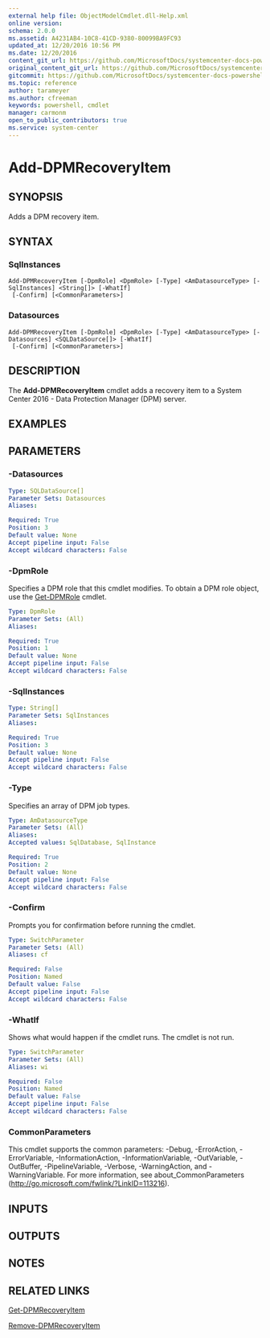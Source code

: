 ```yaml
---
external help file: ObjectModelCmdlet.dll-Help.xml
online version: 
schema: 2.0.0
ms.assetid: A4231AB4-10C8-41CD-9380-80099BA9FC93
updated_at: 12/20/2016 10:56 PM
ms.date: 12/20/2016
content_git_url: https://github.com/MicrosoftDocs/systemcenter-docs-powershell/blob/live/systemcenter-cmdlets/SystemCenter2016/DataProtectionManager/vlatest/Add-DPMRecoveryItem.md
original_content_git_url: https://github.com/MicrosoftDocs/systemcenter-docs-powershell/blob/live/systemcenter-cmdlets/SystemCenter2016/DataProtectionManager/vlatest/Add-DPMRecoveryItem.md
gitcommit: https://github.com/MicrosoftDocs/systemcenter-docs-powershell/blob/39ebc8b68768998222371964f8e90b8160cbfe0a/systemcenter-cmdlets/SystemCenter2016/DataProtectionManager/vlatest/Add-DPMRecoveryItem.md
ms.topic: reference
author: tarameyer
ms.author: cfreeman
keywords: powershell, cmdlet
manager: carmonm
open_to_public_contributors: true
ms.service: system-center
---
```


# Add-DPMRecoveryItem

## SYNOPSIS
Adds a DPM recovery item.

## SYNTAX

### SqlInstances
```
Add-DPMRecoveryItem [-DpmRole] <DpmRole> [-Type] <AmDatasourceType> [-SqlInstances] <String[]> [-WhatIf]
 [-Confirm] [<CommonParameters>]
```

### Datasources
```
Add-DPMRecoveryItem [-DpmRole] <DpmRole> [-Type] <AmDatasourceType> [-Datasources] <SQLDataSource[]> [-WhatIf]
 [-Confirm] [<CommonParameters>]
```

## DESCRIPTION
The **Add-DPMRecoveryItem** cmdlet adds a recovery item to a System Center 2016 - Data Protection Manager (DPM) server.

## EXAMPLES

## PARAMETERS

### -Datasources


```yaml
Type: SQLDataSource[]
Parameter Sets: Datasources
Aliases: 

Required: True
Position: 3
Default value: None
Accept pipeline input: False
Accept wildcard characters: False
```

### -DpmRole
Specifies a DPM role that this cmdlet modifies.
To obtain a DPM role object, use the [Get-DPMRole](./Get-DPMRole.md) cmdlet.

```yaml
Type: DpmRole
Parameter Sets: (All)
Aliases: 

Required: True
Position: 1
Default value: None
Accept pipeline input: False
Accept wildcard characters: False
```

### -SqlInstances


```yaml
Type: String[]
Parameter Sets: SqlInstances
Aliases: 

Required: True
Position: 3
Default value: None
Accept pipeline input: False
Accept wildcard characters: False
```

### -Type
Specifies an array of DPM job types.

```yaml
Type: AmDatasourceType
Parameter Sets: (All)
Aliases: 
Accepted values: SqlDatabase, SqlInstance

Required: True
Position: 2
Default value: None
Accept pipeline input: False
Accept wildcard characters: False
```

### -Confirm
Prompts you for confirmation before running the cmdlet.

```yaml
Type: SwitchParameter
Parameter Sets: (All)
Aliases: cf

Required: False
Position: Named
Default value: False
Accept pipeline input: False
Accept wildcard characters: False
```

### -WhatIf
Shows what would happen if the cmdlet runs.
The cmdlet is not run.

```yaml
Type: SwitchParameter
Parameter Sets: (All)
Aliases: wi

Required: False
Position: Named
Default value: False
Accept pipeline input: False
Accept wildcard characters: False
```

### CommonParameters
This cmdlet supports the common parameters: -Debug, -ErrorAction, -ErrorVariable, -InformationAction, -InformationVariable, -OutVariable, -OutBuffer, -PipelineVariable, -Verbose, -WarningAction, and -WarningVariable. For more information, see about_CommonParameters (http://go.microsoft.com/fwlink/?LinkID=113216).

## INPUTS

## OUTPUTS

## NOTES

## RELATED LINKS

[Get-DPMRecoveryItem](xref:SystemCenter2016/DataProtectionManager/vlatest/Get-DPMRecoveryItem.md)

[Remove-DPMRecoveryItem](xref:SystemCenter2016/DataProtectionManager/vlatest/Remove-DPMRecoveryItem.md)
